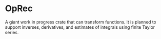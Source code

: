 # OpRec

A giant work in progress crate that can transform functions. It is planned to support inverses, derivatives, and estimates of integrals using finite Taylor series.

